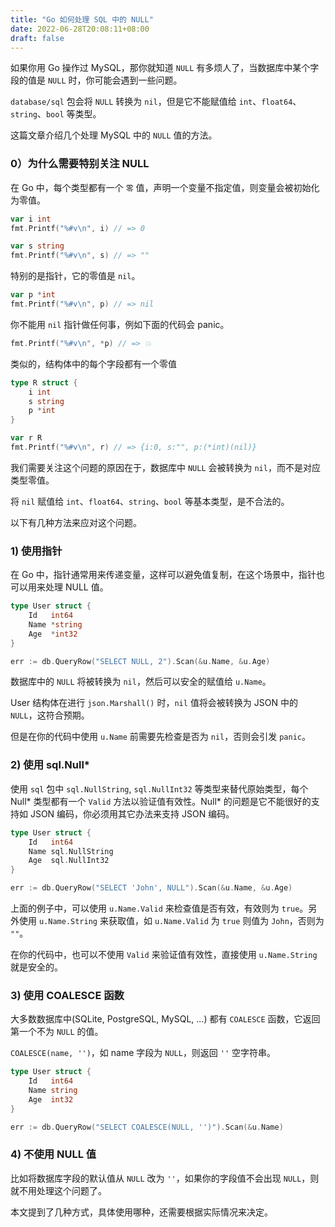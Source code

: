 ```yaml
---
title: "Go 如何处理 SQL 中的 NULL"
date: 2022-06-28T20:08:11+08:00
draft: false
---
```


如果你用 Go 操作过 MySQL，那你就知道 `NULL` 有多烦人了，当数据库中某个字段的值是 `NULL` 时，你可能会遇到一些问题。

`database/sql` 包会将 `NULL` 转换为 `nil`，但是它不能赋值给 `int`、`float64`、`string`、`bool` 等类型。

这篇文章介绍几个处理 MySQL 中的 `NULL` 值的方法。

### 0）为什么需要特别关注 NULL

在 Go 中，每个类型都有一个 `零` 值，声明一个变量不指定值，则变量会被初始化为零值。

```go
var i int
fmt.Printf("%#v\n", i) // => 0

var s string
fmt.Printf("%#v\n", s) // => ""
```

特别的是指针，它的零值是 `nil`。

```go
var p *int
fmt.Printf("%#v\n", p) // => nil
```

你不能用 `nil` 指针做任何事，例如下面的代码会 panic。

```go
fmt.Printf("%#v\n", *p) // => 💥
```

类似的，结构体中的每个字段都有一个零值

```go
type R struct {
	i int
	s string
	p *int
}

var r R
fmt.Printf("%#v\n", r) // => {i:0, s:"", p:(*int)(nil)}
```

我们需要关注这个问题的原因在于，数据库中 `NULL` 会被转换为 `nil`，而不是对应类型零值。

将 `nil` 赋值给 `int`、`float64`、`string`、`bool` 等基本类型，是不合法的。

以下有几种方法来应对这个问题。

### 1) 使用指针

在 Go 中，指针通常用来传递变量，这样可以避免值复制，在这个场景中，指针也可以用来处理 NULL 值。

```go
type User struct {
	Id   int64
	Name *string
	Age  *int32
}

err := db.QueryRow("SELECT NULL, 2").Scan(&u.Name, &u.Age)
```

数据库中的 `NULL` 将被转换为 `nil`，然后可以安全的赋值给 `u.Name`。

User 结构体在进行 `json.Marshall()` 时，`nil` 值将会被转换为 JSON 中的 `NULL`，这符合预期。

但是在你的代码中使用 `u.Name` 前需要先检查是否为 `nil`，否则会引发 `panic`。

### 2) 使用 sql.Null*

使用 `sql` 包中 `sql.NullString`, `sql.NullInt32` 等类型来替代原始类型，每个 Null* 类型都有一个 `Valid` 方法以验证值有效性。Null* 的问题是它不能很好的支持如 JSON 编码，你必须用其它办法来支持 JSON 编码。

```go
type User struct {
	Id   int64
	Name sql.NullString
	Age  sql.NullInt32
}

err := db.QueryRow("SELECT 'John', NULL").Scan(&u.Name, &u.Age)
```
上面的例子中，可以使用 `u.Name.Valid` 来检查值是否有效，有效则为 `true`。另外使用 `u.Name.String` 来获取值，如 `u.Name.Valid` 为 `true` 则值为 `John`，否则为 `""`。

在你的代码中，也可以不使用 `Valid` 来验证值有效性，直接使用 `u.Name.String` 就是安全的。

### 3) 使用 COALESCE 函数

大多数数据库中(SQLite, PostgreSQL, MySQL, ...) 都有 `COALESCE` 函数，它返回第一个不为 `NULL` 的值。

`COALESCE(name, '')`，如 name 字段为 `NULL`，则返回 `''` 空字符串。

```go
type User struct {
	Id   int64
	Name string
	Age  int32
}

err := db.QueryRow("SELECT COALESCE(NULL, '')").Scan(&u.Name)
```

### 4) 不使用 NULL 值

比如将数据库字段的默认值从 `NULL` 改为 `''`，如果你的字段值不会出现 `NULL`，则就不用处理这个问题了。

本文提到了几种方式，具体使用哪种，还需要根据实际情况来决定。